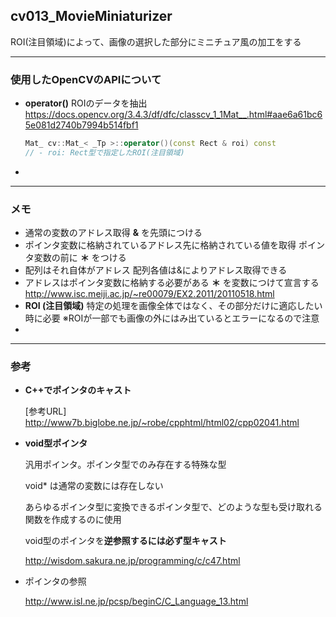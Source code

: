 ## cv013_MovieMiniaturizer
ROI(注目領域)によって、画像の選択した部分にミニチュア風の加工をする

---
### 使用したOpenCVのAPIについて

- **operator()**
  ROIのデータを抽出
  https://docs.opencv.org/3.4.3/df/dfc/classcv_1_1Mat__.html#aae6a61bc65e081d2740b7994b514fbf1

  ```C++
  Mat_ cv::Mat_< _Tp >::operator()(const Rect & roi) const
  // - roi: Rect型で指定したROI(注目領域)
  ```



- 

---
### メモ

- 通常の変数のアドレス取得
  **&** を先頭につける
- ポインタ変数に格納されているアドレス先に格納されている値を取得
  ポインタ変数の前に **＊** をつける
- 配列はそれ自体がアドレス
  配列各値は&によりアドレス取得できる
- アドレスはポインタ変数に格納する必要がある
  **＊** を変数につけて宣言する
  http://www.isc.meiji.ac.jp/~re00079/EX2.2011/20110518.html
- **ROI (注目領域)**
  特定の処理を画像全体ではなく、その部分だけに適応したい時に必要
  ※ROIが一部でも画像の外にはみ出ているとエラーになるので注意
- 

------

### 参考

- **C++でポインタのキャスト**

  [参考URL]
  http://www7b.biglobe.ne.jp/~robe/cpphtml/html02/cpp02041.html

- **void型ポインタ**

  汎用ポインタ。ポインタ型でのみ存在する特殊な型

  void* は通常の変数には存在しない

  あらゆるポインタ型に変換できるポインタ型で、どのような型も受け取れる関数を作成するのに使用

  void型のポインタを**逆参照するには必ず型キャスト**

  http://wisdom.sakura.ne.jp/programming/c/c47.html

- ポインタの参照

  http://www.isl.ne.jp/pcsp/beginC/C_Language_13.html
